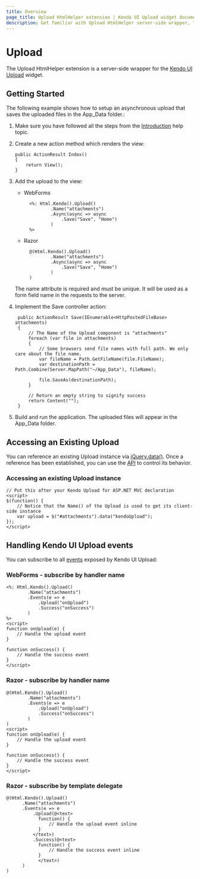 ```yaml
---
title: Overview
page_title: Upload HtmlHelper extension | Kendo UI Upload widget documentation
description: Get familiar with Upload HtmlHelper server-side wrapper, learn how to setup an asynchronous upload and handle Kendo UI Upload events.
---
```


# Upload

The Upload HtmlHelper extension is a server-side wrapper for the [Kendo UI Upload](/web/upload/overview) widget.

## Getting Started

The following example shows how to setup an asynchronous upload that saves the uploaded files in the App_Data folder.:

1.  Make sure you have followed all the steps from the [Introduction](/using-kendo-with/aspnet-mvc/introduction) help topic.

2.  Create a new action method which renders the view:

        public ActionResult Index()
        {
            return View();
        }

3.  Add the upload to the view:
    - WebForms

            <%: Html.Kendo().Upload()
                    .Name("attachments")
                    .Async(async => async
                        .Save("Save", "Home")
                    )
            %>
    - Razor

            @(Html.Kendo().Upload()
                    .Name("attachments")
                    .Async(async => async
                        .Save("Save", "Home")
                    )
            )

    The name attribute is required and must be unique.
	It will be used as a form field name in the requests to the server.

4. Implement the Save controller action:

        public ActionResult Save(IEnumerable<HttpPostedFileBase> attachments)
        {
            // The Name of the Upload component is "attachments"
            foreach (var file in attachments)
            {
                // Some browsers send file names with full path. We only care about the file name.
                var fileName = Path.GetFileName(file.FileName);
                var destinationPath = Path.Combine(Server.MapPath("~/App_Data"), fileName);

                file.SaveAs(destinationPath);
            }

            // Return an empty string to signify success
            return Content("");
        }

5. Build and run the application. The uploaded files will appear in the App_Data folder.

## Accessing an Existing Upload

You can reference an existing Upload instance via [jQuery.data()](http://api.jquery.com/jQuery.data/).
Once a reference has been established, you can use the [API](/api/web/upload#methods) to control its behavior.

### Accessing an existing Upload instance

    // Put this after your Kendo Upload for ASP.NET MVC declaration
    <script>
    $(function() {
        // Notice that the Name() of the Upload is used to get its client-side instance
        var upload = $("#attachments").data("kendoUpload");
    });
    </script>


## Handling Kendo UI Upload events

You can subscribe to all [events](/api/web/upload) exposed by Kendo UI Upload:

### WebForms - subscribe by handler name

    <%: Html.Kendo().Upload()
            .Name("attachments")
            .Events(e => e
                .Upload("onUpload")
                .Success("onSuccess")
            )
    %>
    <script>
    function onUpload(e) {
        // Handle the upload event
    }

    function onSuccess() {
        // Handle the success event
    }
    </script>


### Razor - subscribe by handler name

    @(Html.Kendo().Upload()
            .Name("attachments")
            .Events(e => e
                .Upload("onUpload")
                .Success("onSuccess")
            )
    )
    <script>
    function onUpload(e) {
        // Handle the upload event
    }

    function onSuccess() {
        // Handle the success event
    }
    </script>


### Razor - subscribe by template delegate

    @(Html.Kendo().Upload()
          .Name("attachments")
          .Events(e => e
              .Upload(@<text>
                function() {
                    // Handle the upload event inline
                }
              </text>)
              .Success(@<text>
                function() {
                    // Handle the success event inline
                }
                </text>)
          )
    )
